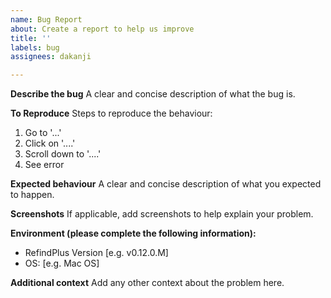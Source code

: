 ```yaml
---
name: Bug Report
about: Create a report to help us improve
title: ''
labels: bug
assignees: dakanji

---
```


**Describe the bug**
A clear and concise description of what the bug is.

**To Reproduce**
Steps to reproduce the behaviour:
1. Go to '...'
2. Click on '....'
3. Scroll down to '....'
4. See error

**Expected behaviour**
A clear and concise description of what you expected to happen.

**Screenshots**
If applicable, add screenshots to help explain your problem.

**Environment (please complete the following information):**
 - RefindPlus Version [e.g. v0.12.0.M]
 - OS: [e.g. Mac OS]

**Additional context**
Add any other context about the problem here.
